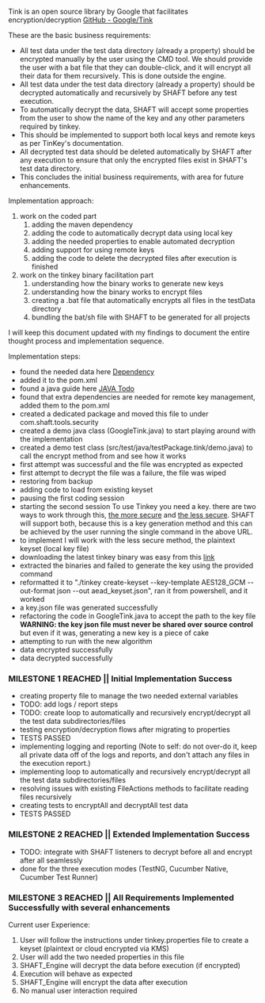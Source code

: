 Tink is an open source library by Google that facilitates encryption/decryption
[GitHub - Google/Tink](https://github.com/google/tink)

These are the basic business requirements:

- All test data under the test data directory (already a property) should be encrypted manually by the user using the
  CMD tool. We should provide the user with a bat file that they can double-click, and it will encrypt all their data
  for
  them recursively. This is done outside the engine.
- All test data under the test data directory (already a property) should be decrypted automatically and recursively by
  SHAFT before any test execution.
- To automatically decrypt the data, SHAFT will accept some properties from the user to show the name of the key and any
  other parameters required by tinkey.
- This should be implemented to support both local keys and remote keys as per TinKey's documentation.
- All decrypted test data should be deleted automatically by SHAFT after any execution to ensure that only the encrypted
  files exist in SHAFT's test data directory.
- This concludes the initial business requirements, with area for future enhancements.

Implementation approach:

1. work on the coded part
    1. adding the maven dependency
    2. adding the code to automatically decrypt data using local key
    3. adding the needed properties to enable automated decryption
    4. adding support for using remote keys
    5. adding the code to delete the decrypted files after execution is finished
2. work on the tinkey binary facilitation part
    1. understanding how the binary works to generate new keys
    2. understanding how the binary works to encrypt files
    3. creating a .bat file that automatically encrypts all files in the testData directory
    4. bundling the bat/sh file with SHAFT to be generated for all projects

I will keep this document updated with my findings to document the entire thought process and implementation sequence.

Implementation steps:

- found the needed data here [Dependency](https://github.com/google/tink#getting-started)
- added it to the pom.xml
- found a java guide here [JAVA Todo](https://github.com/google/tink/blob/master/docs/JAVA-HOWTO.md)
- found that extra dependencies are needed for remote key management, added them to the pom.xml
- created a dedicated package and moved this file to under com.shaft.tools.security
- created a demo java class (GoogleTink.java) to start playing around with the implementation
- created a demo test class (src/test/java/testPackage.tink/demo.java) to call the encrypt method from and see how it
  works
- first attempt was successful and the file was encrypted as expected
- first attempt to decrypt the file was a failure, the file was wiped
- restoring from backup
- adding code to load from existing keyset
- pausing the first coding session
  <br/>
- starting the second session
  To use Tinkey you need a key. there are two ways to work through
  this, [the more secure](https://developers.google.com/tink/generate-encrypted-keyset)
  and [the less secure](https://developers.google.com/tink/generate-plaintext-keyset).
  SHAFT will support both, because this is a key generation method and this can be achieved by the user running the
  single command in the above URL.
- to implement I will work with the less secure method, the plaintext keyset (local key file)
- downloading the latest tinkey binary was easy from
  this [link](https://github.com/google/tink/blob/master/docs/TINKEY.md#install-from-prebuilt-binaries)
- extracted the binaries and failed to generate the key using the provided command
- reformatted it to "./tinkey create-keyset --key-template AES128_GCM --out-format json --out aead_keyset.json", ran it
  from powershell, and it worked
- a key.json file was generated successfully
- refactoring the code in GoogleTink.java to accept the path to the key file **WARNING: the key json file must never be
  shared over source control** but even if it was, generating a new key is a piece of cake
- attempting to run with the new algorithm
- data encrypted successfully
- data decrypted successfully
  <br/>

### MILESTONE 1 REACHED || Initial Implementation Success

- creating property file to manage the two needed external variables
- TODO: add logs / report steps
- TODO: create loop to automatically and recursively encrypt/decrypt all the test data subdirectories/files
- testing encryption/decryption flows after migrating to properties
- TESTS PASSED
- implementing logging and reporting (Note to self: do not over-do it, keep all private data off of the logs and
  reports, and don't attach any files in the execution report.)
- implementing loop to automatically and recursively encrypt/decrypt all the test data subdirectories/files
- resolving issues with existing FileActions methods to facilitate reading files recursively
- creating tests to encryptAll and decryptAll test data
- TESTS PASSED

### MILESTONE 2 REACHED || Extended Implementation Success

- TODO: integrate with SHAFT listeners to decrypt before all and encrypt after all seamlessly
- done for the three execution modes (TestNG, Cucumber Native, Cucumber Test Runner)

### MILESTONE 3 REACHED || All Requirements Implemented Successfully with several enhancements

Current user Experience:

1. User will follow the instructions under tinkey.properties file to create a keyset (plaintext or cloud encrypted via
   KMS)
2. User will add the two needed properties in this file
3. SHAFT_Engine will decrypt the data before execution (if encrypted)
4. Execution will behave as expected
5. SHAFT_Engine will encrypt the data after execution
6. No manual user interaction required